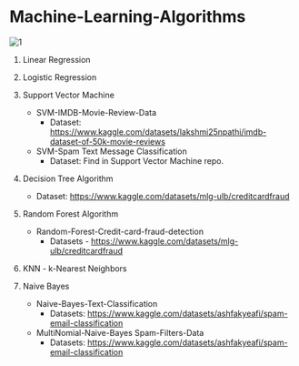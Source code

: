 # Machine-Learning-Algorithms

![1](https://user-images.githubusercontent.com/30755050/173197478-8dc4cbd1-fbe6-4604-9782-25e76ac4d335.png)

1. Linear Regression
2. Logistic Regression
3. Support Vector Machine
   - SVM-IMDB-Movie-Review-Data
       - Dataset: https://www.kaggle.com/datasets/lakshmi25npathi/imdb-dataset-of-50k-movie-reviews
   - SVM-Spam Text Message Classification
      - Dataset: Find in Support Vector Machine repo. 
     
4. Decision Tree Algorithm
   - Dataset: https://www.kaggle.com/datasets/mlg-ulb/creditcardfraud
5. Random Forest Algorithm
   - Random-Forest-Credit-card-fraud-detection
      - Datasets - https://www.kaggle.com/datasets/mlg-ulb/creditcardfraud
6. KNN - k-Nearest Neighbors
7. Naive Bayes
   - Naive-Bayes-Text-Classification
      - Datasets: https://www.kaggle.com/datasets/ashfakyeafi/spam-email-classification
   - MultiNomial-Naive-Bayes Spam-Filters-Data
      - Datasets: https://www.kaggle.com/datasets/ashfakyeafi/spam-email-classification


